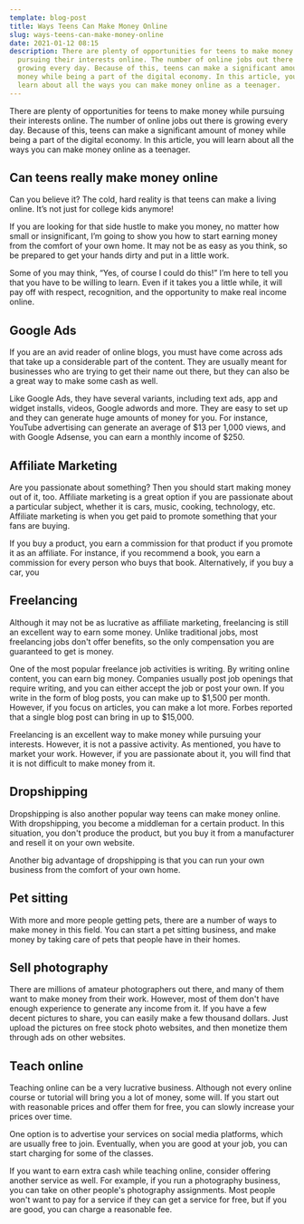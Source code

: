 ```yaml
---
template: blog-post
title: Ways Teens Can Make Money Online
slug: ways-teens-can-make-money-online
date: 2021-01-12 08:15
description: There are plenty of opportunities for teens to make money while
  pursuing their interests online. The number of online jobs out there is
  growing every day. Because of this, teens can make a significant amount of
  money while being a part of the digital economy. In this article, you will
  learn about all the ways you can make money online as a teenager.
---
```

<!--StartFragment-->

There are plenty of opportunities for teens to make money while pursuing their interests online. The number of online jobs out there is growing every day. Because of this, teens can make a significant amount of money while being a part of the digital economy. In this article, you will learn about all the ways you can make money online as a teenager.

<!--EndFragment-->

<!--StartFragment-->

## Can teens really make money online

<!--EndFragment-->

<!--StartFragment-->

Can you believe it? The cold, hard reality is that teens can make a living online. It’s not just for college kids anymore!

<!--EndFragment-->

<!--StartFragment-->

If you are looking for that side hustle to make you money, no matter how small or insignificant, I’m going to show you how to start earning money from the comfort of your own home. It may not be as easy as you think, so be prepared to get your hands dirty and put in a little work.

<!--EndFragment-->

<!--StartFragment-->

Some of you may think, “Yes, of course I could do this!” I’m here to tell you that you have to be willing to learn. Even if it takes you a little while, it will pay off with respect, recognition, and the opportunity to make real income online.

<!--EndFragment-->

<!--StartFragment-->

## Google Ads

<!--EndFragment-->

<!--StartFragment-->

If you are an avid reader of online blogs, you must have come across ads that take up a considerable part of the content. They are usually meant for businesses who are trying to get their name out there, but they can also be a great way to make some cash as well.

<!--EndFragment-->

<!--StartFragment-->

Like Google Ads, they have several variants, including text ads, app and widget installs, videos, Google adwords and more. They are easy to set up and they can generate huge amounts of money for you. For instance, YouTube advertising can generate an average of $13 per 1,000 views, and with Google Adsense, you can earn a monthly income of $250.

<!--EndFragment-->

<!--StartFragment-->

## Affiliate Marketing

<!--EndFragment-->

<!--StartFragment-->

Are you passionate about something? Then you should start making money out of it, too. Affiliate marketing is a great option if you are passionate about a particular subject, whether it is cars, music, cooking, technology, etc. Affiliate marketing is when you get paid to promote something that your fans are buying.

<!--EndFragment-->

<!--StartFragment-->

If you buy a product, you earn a commission for that product if you promote it as an affiliate. For instance, if you recommend a book, you earn a commission for every person who buys that book. Alternatively, if you buy a car, you

<!--EndFragment-->

<!--StartFragment-->

## Freelancing

<!--EndFragment-->

<!--StartFragment-->

Although it may not be as lucrative as affiliate marketing, freelancing is still an excellent way to earn some money. Unlike traditional jobs, most freelancing jobs don't offer benefits, so the only compensation you are guaranteed to get is money.

<!--EndFragment-->

<!--StartFragment-->

One of the most popular freelance job activities is writing. By writing online content, you can earn big money. Companies usually post job openings that require writing, and you can either accept the job or post your own. If you write in the form of blog posts, you can make up to $1,500 per month. However, if you focus on articles, you can make a lot more. Forbes reported that a single blog post can bring in up to $15,000.

<!--EndFragment-->

<!--StartFragment-->

Freelancing is an excellent way to make money while pursuing your interests. However, it is not a passive activity. As mentioned, you have to market your work. However, if you are passionate about it, you will find that it is not difficult to make money from it.

<!--EndFragment-->

<!--StartFragment-->

## Dropshipping

<!--EndFragment-->

<!--StartFragment-->

Dropshipping is also another popular way teens can make money online. With dropshipping, you become a middleman for a certain product. In this situation, you don't produce the product, but you buy it from a manufacturer and resell it on your own website.

<!--EndFragment-->

<!--StartFragment-->

Another big advantage of dropshipping is that you can run your own business from the comfort of your own home. 

<!--EndFragment-->



<!--StartFragment-->

## Pet sitting

<!--EndFragment-->

<!--StartFragment-->

With more and more people getting pets, there are a number of ways to make money in this field. You can start a pet sitting business, and make money by taking care of pets that people have in their homes.

<!--EndFragment-->

<!--StartFragment-->

## Sell photography

<!--EndFragment-->

<!--StartFragment-->

There are millions of amateur photographers out there, and many of them want to make money from their work. However, most of them don't have enough experience to generate any income from it. If you have a few decent pictures to share, you can easily make a few thousand dollars. Just upload the pictures on free stock photo websites, and then monetize them through ads on other websites.

<!--EndFragment-->

<!--StartFragment-->

## Teach online

<!--EndFragment-->

<!--StartFragment-->

Teaching online can be a very lucrative business. Although not every online course or tutorial will bring you a lot of money, some will. If you start out with reasonable prices and offer them for free, you can slowly increase your prices over time.

<!--EndFragment-->

<!--StartFragment-->

One option is to advertise your services on social media platforms, which are usually free to join. Eventually, when you are good at your job, you can start charging for some of the classes.

<!--EndFragment-->

<!--StartFragment-->

If you want to earn extra cash while teaching online, consider offering another service as well. For example, if you run a photography business, you can take on other people's photography assignments. Most people won't want to pay for a service if they can get a service for free, but if you are good, you can charge a reasonable fee.

<!--EndFragment-->